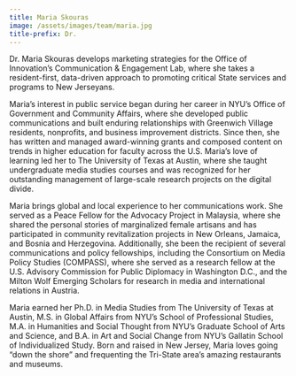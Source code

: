 ```yaml
---
title: Maria Skouras
image: /assets/images/team/maria.jpg
title-prefix: Dr.
---
```


Dr. Maria Skouras develops marketing strategies for the Office of Innovation’s Communication & Engagement Lab, where she takes a resident-first, data-driven approach to promoting critical State services and programs to New Jerseyans.

Maria’s interest in public service began during her career in NYU’s Office of Government and Community Affairs, where she developed public communications and built enduring relationships with Greenwich Village residents, nonprofits, and business improvement districts. Since then, she has written and managed award-winning grants and composed content on trends in higher education for faculty across the U.S. Maria’s love of learning led her to The University of Texas at Austin, where she taught undergraduate media studies courses and was recognized for her outstanding management of large-scale research projects on the digital divide.

Maria brings global and local experience to her communications work. She served as a Peace Fellow for the Advocacy Project in Malaysia, where she shared the personal stories of marginalized female artisans and has participated in community revitalization projects in New Orleans, Jamaica, and Bosnia and Herzegovina. Additionally, she been the recipient of several communications and policy fellowships, including the Consortium on Media Policy Studies (COMPASS), where she served as a research fellow at the U.S. Advisory Commission for Public Diplomacy in Washington D.C., and the Milton Wolf Emerging Scholars for research in media and international relations in Austria.

Maria earned her Ph.D. in Media Studies from The University of Texas at Austin, M.S. in Global Affairs from NYU’s School of Professional Studies, M.A. in Humanities and Social Thought from NYU’s Graduate School of Arts and Science, and B.A. in Art and Social Change from NYU’s Gallatin School of Individualized Study. Born and raised in New Jersey, Maria loves going “down the shore” and frequenting the Tri-State area’s amazing restaurants and museums.